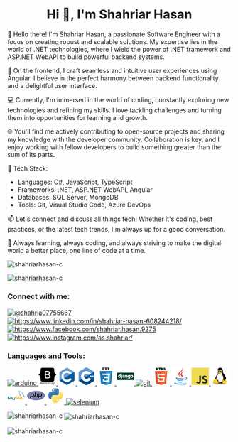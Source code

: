 <h1 align="center">Hi 👋, I'm Shahriar Hasan</h1>
👋 Hello there! I'm Shahriar Hasan, a passionate Software Engineer with a focus on creating robust and scalable solutions. My expertise lies in the world of .NET technologies, where I wield the power of .NET framework and ASP.NET WebAPI to build powerful backend systems.

🚀 On the frontend, I craft seamless and intuitive user experiences using Angular. I believe in the perfect harmony between backend functionality and a delightful user interface.

💻 Currently, I'm immersed in the world of coding, constantly exploring new technologies and refining my skills. I love tackling challenges and turning them into opportunities for learning and growth.

🌐 You'll find me actively contributing to open-source projects and sharing my knowledge with the developer community. Collaboration is key, and I enjoy working with fellow developers to build something greater than the sum of its parts.

🔧 Tech Stack:
- Languages: C#, JavaScript, TypeScript
- Frameworks: .NET, ASP.NET WebAPI, Angular
- Databases: SQL Server, MongoDB
- Tools: Git, Visual Studio Code, Azure DevOps

📫 Let's connect and discuss all things tech! Whether it's coding, best practices, or the latest tech trends, I'm always up for a good conversation.

🌱 Always learning, always coding, and always striving to make the digital world a better place, one line of code at a time.

<p align="left"> <img src="https://komarev.com/ghpvc/?username=shahriarhasan-c&label=Profile%20views&color=0e75b6&style=flat" alt="shahriarhasan-c" /> </p>

<p align="left"> <a href="https://github.com/ryo-ma/github-profile-trophy"><img src="https://github-profile-trophy.vercel.app/?username=shahriarhasan-c" alt="shahriarhasan-c" /></a> </p>

<h3 align="left">Connect with me:</h3>
<p align="left">
<a href="https://twitter.com/@shahria07755667" target="blank"><img align="center" src="https://raw.githubusercontent.com/rahuldkjain/github-profile-readme-generator/master/src/images/icons/Social/twitter.svg" alt="@shahria07755667" height="30" width="40" /></a>
<a href="https://linkedin.com/in/shahriar-hasan-608244218/" target="blank"><img align="center" src="https://raw.githubusercontent.com/rahuldkjain/github-profile-readme-generator/master/src/images/icons/Social/linked-in-alt.svg" alt="https://www.linkedin.com/in/shahriar-hasan-608244218/" height="30" width="40" /></a>
<a href="https://fb.com/shahriar.hasan.9275" target="blank"><img align="center" src="https://raw.githubusercontent.com/rahuldkjain/github-profile-readme-generator/master/src/images/icons/Social/facebook.svg" alt="https://www.facebook.com/shahriar.hasan.9275" height="30" width="40" /></a>
<a href="https://instagram.com/as.shahriar/" target="blank"><img align="center" src="https://raw.githubusercontent.com/rahuldkjain/github-profile-readme-generator/master/src/images/icons/Social/instagram.svg" alt="https://www.instagram.com/as.shahriar/" height="30" width="40" /></a>
</p>

<h3 align="left">Languages and Tools:</h3>
<p align="left"> <a href="https://www.arduino.cc/" target="_blank" rel="noreferrer"> <img src="https://cdn.worldvectorlogo.com/logos/arduino-1.svg" alt="arduino" width="40" height="40"/> </a> <a href="https://getbootstrap.com" target="_blank" rel="noreferrer"> <img src="https://raw.githubusercontent.com/devicons/devicon/master/icons/bootstrap/bootstrap-plain-wordmark.svg" alt="bootstrap" width="40" height="40"/> </a> <a href="https://www.cprogramming.com/" target="_blank" rel="noreferrer"> <img src="https://raw.githubusercontent.com/devicons/devicon/master/icons/c/c-original.svg" alt="c" width="40" height="40"/> </a> <a href="https://www.w3schools.com/cpp/" target="_blank" rel="noreferrer"> <img src="https://raw.githubusercontent.com/devicons/devicon/master/icons/cplusplus/cplusplus-original.svg" alt="cplusplus" width="40" height="40"/> </a> <a href="https://www.w3schools.com/css/" target="_blank" rel="noreferrer"> <img src="https://raw.githubusercontent.com/devicons/devicon/master/icons/css3/css3-original-wordmark.svg" alt="css3" width="40" height="40"/> </a> <a href="https://www.djangoproject.com/" target="_blank" rel="noreferrer"> <img src="https://raw.githubusercontent.com/devicons/devicon/master/icons/django/django-original.svg" alt="django" width="40" height="40"/> </a> <a href="https://git-scm.com/" target="_blank" rel="noreferrer"> <img src="https://www.vectorlogo.zone/logos/git-scm/git-scm-icon.svg" alt="git" width="40" height="40"/> </a> <a href="https://www.w3.org/html/" target="_blank" rel="noreferrer"> <img src="https://raw.githubusercontent.com/devicons/devicon/master/icons/html5/html5-original-wordmark.svg" alt="html5" width="40" height="40"/> </a> <a href="https://www.java.com" target="_blank" rel="noreferrer"> <img src="https://raw.githubusercontent.com/devicons/devicon/master/icons/java/java-original.svg" alt="java" width="40" height="40"/> </a> <a href="https://developer.mozilla.org/en-US/docs/Web/JavaScript" target="_blank" rel="noreferrer"> <img src="https://raw.githubusercontent.com/devicons/devicon/master/icons/javascript/javascript-original.svg" alt="javascript" width="40" height="40"/> </a> <a href="https://www.linux.org/" target="_blank" rel="noreferrer"> <img src="https://raw.githubusercontent.com/devicons/devicon/master/icons/linux/linux-original.svg" alt="linux" width="40" height="40"/> </a> <a href="https://www.mysql.com/" target="_blank" rel="noreferrer"> <img src="https://raw.githubusercontent.com/devicons/devicon/master/icons/mysql/mysql-original-wordmark.svg" alt="mysql" width="40" height="40"/> </a> <a href="https://www.php.net" target="_blank" rel="noreferrer"> <img src="https://raw.githubusercontent.com/devicons/devicon/master/icons/php/php-original.svg" alt="php" width="40" height="40"/> </a> <a href="https://www.python.org" target="_blank" rel="noreferrer"> <img src="https://raw.githubusercontent.com/devicons/devicon/master/icons/python/python-original.svg" alt="python" width="40" height="40"/> </a> <a href="https://www.selenium.dev" target="_blank" rel="noreferrer"> <img src="https://raw.githubusercontent.com/detain/svg-logos/780f25886640cef088af994181646db2f6b1a3f8/svg/selenium-logo.svg" alt="selenium" width="40" height="40"/> </a> </p>

<p><img align="left" src="https://github-readme-stats.vercel.app/api/top-langs?username=shahriarhasan-c&show_icons=true&locale=en&layout=compact" alt="shahriarhasan-c" /></p>

<p>&nbsp;<img align="center" src="https://github-readme-stats.vercel.app/api?username=shahriarhasan-c&show_icons=true&locale=en" alt="shahriarhasan-c" /></p>

<p><img align="center" src="https://github-readme-streak-stats.herokuapp.com/?user=shahriarhasan-c&" alt="shahriarhasan-c" /></p>
